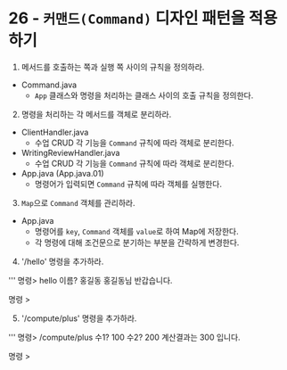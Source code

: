 # 26 - `커맨드(Command)` 디자인 패턴을 적용하기

1) 메서드를 호출하는 쪽과 실행 쪽 사이의 규칙을 정의하라.

- Command.java
    - `App` 클래스와 명령을 처리하는 클래스 사이의 호출 규칙을 정의한다.

2) 명령을 처리하는 각 메서드를 객체로 분리하라.

- ClientHandler.java
    - 수업 CRUD 각 기능을 `Command` 규칙에 따라 객체로 분리한다.
- WritingReviewHandler.java
    - 수업 CRUD 각 기능을 `Command` 규칙에 따라 객체로 분리한다.
- App.java (App.java.01)
    - 명령어가 입력되면 `Command` 규칙에 따라 객체를 실행한다.

3) `Map`으로 `Command` 객체를 관리하라.

- App.java
    - 명령어를 `key`, `Command` 객체를 `value`로 하여 Map에 저장한다.
    - 각 명령에 대해 조건문으로 분기하는 부분을 간략하게 변경한다.
    
4) '/hello' 명령을 추가하라.

'''
명령> hello
이름? 홍길동
홍길동님 반갑습니다.


명령 >

5) '/compute/plus' 명령을 추가하라.

'''
명령> /compute/plus
수1? 100
수2? 200
계산결과는 300 입니다.


명령 >